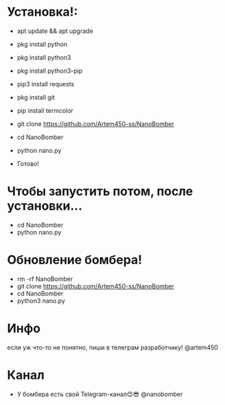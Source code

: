 # Установка!:

* apt update && apt upgrade
* pkg install python
* pkg install python3
* pkg install python3-pip

* pip3 install requests
* pkg install git
* pip install termcolor
* git clone https://github.com/Artem450-ss/NanoBomber
* cd NanoBomber
* python nano.py
* Готово!

# Чтобы запустить потом, после установки...
* cd NanoBomber
* python nano.py

# Обновление бомбера!
* rm -rf NanoBomber
* git clone https://github.com/Artem450-ss/NanoBomber
* cd NanoBomber
* python3 nano.py

# Инфо
если уж что-то не понятно, пиши в телеграм разработчику! @artem450

# Канал

* У бомбера есть свой Telegram-канал😊😎 @nanobomber
